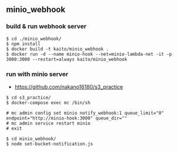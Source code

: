 ## minio_webhook

### build & run webhook server

```
$ cd ./minio_webhook/
$ npm install
$ docker build -t kaito/minio_webhook .
$ docker run -d --name minio-hook --net=minio-lambda-net -it -p 3000:3000 --restart=always kaito/minio_webhook
```

### run with minio server

- https://github.com/nakano16180/s3_practice

```
$ cd s3_practice/
$ docker-compose exec mc /bin/sh

# mc admin config set minio notify_webhook:1 queue_limit="0"  endpoint="http://minio-hook:3000" queue_dir=""
# mc admin service restart minio
# exit
```

```
$ cd minio_webhook/
$ node set-bucket-notification.js
```